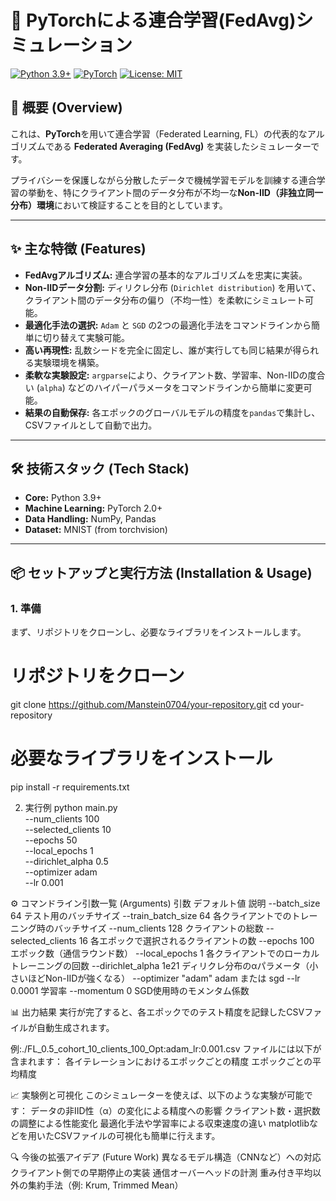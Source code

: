 # 🚀 PyTorchによる連合学習(FedAvg)シミュレーション


[![Python 3.9+](https://img.shields.io/badge/Python-3.9+-blue.svg)](https://www.python.org/downloads/)
[![PyTorch](https://img.shields.io/badge/PyTorch-2.0+-ee4c2c.svg)](https://pytorch.org/)
[![License: MIT](https://img.shields.io/badge/License-MIT-yellow.svg)](https://opensource.org/licenses/MIT)

## 📝 概要 (Overview)
これは、**PyTorch**を用いて連合学習（Federated Learning, FL）の代表的なアルゴリズムである **Federated Averaging (FedAvg)** を実装したシミュレーターです。

プライバシーを保護しながら分散したデータで機械学習モデルを訓練する連合学習の挙動を、特にクライアント間のデータ分布が不均一な**Non-IID（非独立同一分布）環境**において検証することを目的としています。

---

## ✨ 主な特徴 (Features)
* **FedAvgアルゴリズム:** 連合学習の基本的なアルゴリズムを忠実に実装。
* **Non-IIDデータ分割:** ディリクレ分布 (`Dirichlet distribution`) を用いて、クライアント間のデータ分布の偏り（不均一性）を柔軟にシミュレート可能。
* **最適化手法の選択:** `Adam` と `SGD` の2つの最適化手法をコマンドラインから簡単に切り替えて実験可能。
* **高い再現性:** 乱数シードを完全に固定し、誰が実行しても同じ結果が得られる実験環境を構築。
* **柔軟な実験設定:** `argparse`により、クライアント数、学習率、Non-IIDの度合い (`alpha`) などのハイパーパラメータをコマンドラインから簡単に変更可能。
* **結果の自動保存:** 各エポックのグローバルモデルの精度を`pandas`で集計し、CSVファイルとして自動で出力。

---

## 🛠️ 技術スタック (Tech Stack)
* **Core:** Python 3.9+
* **Machine Learning:** PyTorch 2.0+
* **Data Handling:** NumPy, Pandas
* **Dataset:** MNIST (from torchvision)

---

## 📦 セットアップと実行方法 (Installation & Usage)

### 1. 準備

まず、リポジトリをクローンし、必要なライブラリをインストールします。


# リポジトリをクローン
git clone https://github.com/Manstein0704/your-repository.git
cd your-repository

# 必要なライブラリをインストール
pip install -r requirements.txt

2. 実行例
python main.py \
    --num_clients 100 \
    --selected_clients 10 \
    --epochs 50 \
    --local_epochs 1 \
    --dirichlet_alpha 0.5 \
    --optimizer adam \
    --lr 0.001

⚙️ コマンドライン引数一覧 (Arguments)
引数	デフォルト値	説明
--batch_size	64	テスト用のバッチサイズ
--train_batch_size	64	各クライアントでのトレーニング時のバッチサイズ
--num_clients	128	クライアントの総数
--selected_clients	16	各エポックで選択されるクライアントの数
--epochs	100	エポック数（通信ラウンド数）
--local_epochs	1	各クライアントでのローカルトレーニングの回数
--dirichlet_alpha	1e21	ディリクレ分布のαパラメータ（小さいほどNon-IIDが強くなる）
--optimizer	"adam"	adam または sgd
--lr	0.0001	学習率
--momentum	0	SGD使用時のモメンタム係数

📊 出力結果
実行が完了すると、各エポックでのテスト精度を記録したCSVファイルが自動生成されます。

例:./FL_0.5_cohort_10_clients_100_Opt:adam_lr:0.001.csv
ファイルには以下が含まれます：
各イテレーションにおけるエポックごとの精度
エポックごとの平均精度


📈 実験例と可視化
このシミュレーターを使えば、以下のような実験が可能です：
データの非IID性（α）の変化による精度への影響
クライアント数・選択数の調整による性能変化
最適化手法や学習率による収束速度の違い
matplotlibなどを用いたCSVファイルの可視化も簡単に行えます。


🔍 今後の拡張アイデア (Future Work)
異なるモデル構造（CNNなど）への対応
クライアント側での早期停止の実装
通信オーバーヘッドの計測
重み付き平均以外の集約手法（例: Krum, Trimmed Mean）

